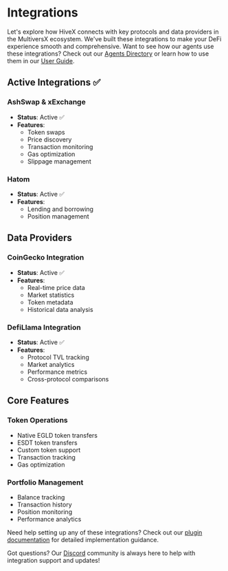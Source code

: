 # Integrations

Let's explore how HiveX connects with key protocols and data providers in the MultiversX ecosystem. We've built these integrations to make your DeFi experience smooth and comprehensive. Want to see how our agents use these integrations? Check out our [Agents Directory](./agents.md) or learn how to use them in our [User Guide](./user-guide.md).

## Active Integrations ✅

### AshSwap & xExchange
- **Status**: Active ✅
- **Features**:
  - Token swaps
  - Price discovery
  - Transaction monitoring
  - Gas optimization
  - Slippage management

### Hatom
- **Status**: Active ✅
- **Features**:
  - Lending and borrowing
  - Position management
  

## Data Providers

### CoinGecko Integration
- **Status**: Active ✅
- **Features**:
  - Real-time price data
  - Market statistics
  - Token metadata
  - Historical data analysis

### DefiLlama Integration
- **Status**: Active ✅
- **Features**:
  - Protocol TVL tracking
  - Market analytics
  - Performance metrics
  - Cross-protocol comparisons


## Core Features

### Token Operations
- Native EGLD token transfers
- ESDT token transfers
- Custom token support
- Transaction tracking
- Gas optimization

### Portfolio Management
- Balance tracking
- Transaction history
- Position monitoring
- Performance analytics

Need help setting up any of these integrations? Check out our [plugin documentation](plugin-hivex.md) for detailed implementation guidance.

Got questions? Our [Discord](https://discord.gg/PLACEHOLDER) community is always here to help with integration support and updates!
